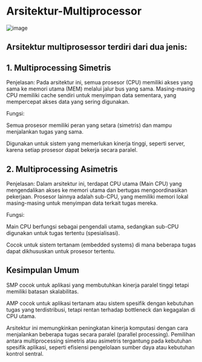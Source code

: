 # Arsitektur-Multiprocessor
![image](https://github.com/user-attachments/assets/9d4280d0-9c48-4181-8bd7-6496e3e04990)
## Arsitektur multiprosessor terdiri dari dua jenis:
## 1. Multiprocessing Simetris
Penjelasan: Pada arsitektur ini, semua prosesor (CPU) memiliki akses yang sama ke memori utama (MEM) melalui jalur bus yang sama. Masing-masing CPU memiliki cache sendiri untuk menyimpan data sementara, yang mempercepat akses data yang sering digunakan.

Fungsi:

Semua prosesor memiliki peran yang setara (simetris) dan mampu menjalankan tugas yang sama.

Digunakan untuk sistem yang memerlukan kinerja tinggi, seperti server, karena setiap prosesor dapat bekerja secara paralel.

## 2. Multiprocessing Asimetris
Penjelasan: Dalam arsitektur ini, terdapat CPU utama (Main CPU) yang mengendalikan akses ke memori utama dan bertugas mengoordinasikan pekerjaan. Prosesor lainnya adalah sub-CPU, yang memiliki memori lokal masing-masing untuk menyimpan data terkait tugas mereka.

Fungsi:

Main CPU berfungsi sebagai pengendali utama, sedangkan sub-CPU digunakan untuk tugas tertentu (spesialisasi).

Cocok untuk sistem tertanam (embedded systems) di mana beberapa tugas dapat dikhususkan untuk prosesor tertentu.
## Kesimpulan Umum
SMP cocok untuk aplikasi yang membutuhkan kinerja paralel tinggi tetapi memiliki batasan skalabilitas.

AMP cocok untuk aplikasi tertanam atau sistem spesifik dengan kebutuhan tugas yang terdistribusi, tetapi rentan terhadap bottleneck dan kegagalan di CPU utama.

Arsitektur ini memungkinkan peningkatan kinerja komputasi dengan cara menjalankan beberapa tugas secara paralel (parallel processing). Pemilihan antara multiprocessing simetris atau asimetris tergantung pada kebutuhan spesifik aplikasi, seperti efisiensi pengelolaan sumber daya atau kebutuhan kontrol sentral.
